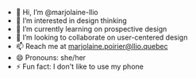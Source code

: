 - 👋 Hi, I’m @marjolaine-llio
- 👀 I’m interested in design thinking
- 🌱 I’m currently learning on prospective design
- 💞️ I’m looking to collaborate on user-centered design
- 📫 Reach me at  marjolaine.poirier@llio.quebec
- 😄 Pronouns: she/her
- ⚡ Fun fact: I don't like to use my phone

<!---
marjolaine-llio/marjolaine-llio is a ✨ special ✨ repository because its `README.md` (this file) appears on your GitHub profile.
You can click the Preview link to take a look at your changes.
--->

